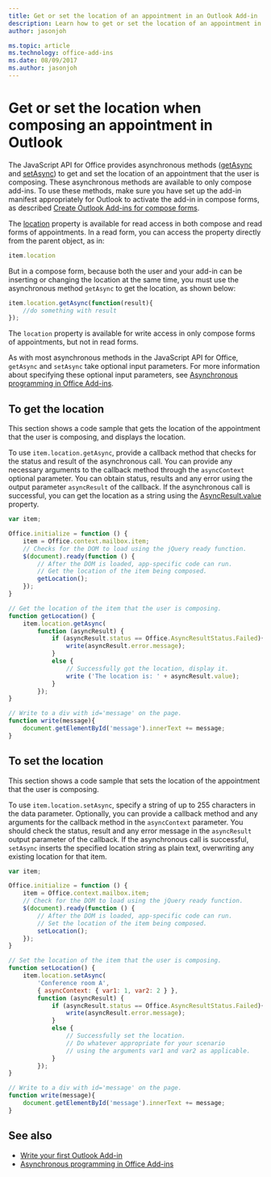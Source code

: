 ```yaml
---
title: Get or set the location of an appointment in an Outlook Add-in | Microsoft Docs
description: Learn how to get or set the location of an appointment in an Outlook Add-in.
author: jasonjoh

ms.topic: article
ms.technology: office-add-ins
ms.date: 08/09/2017
ms.author: jasonjoh
---
```


# Get or set the location when composing an appointment in Outlook

The JavaScript API for Office provides asynchronous methods ([getAsync](https://dev.office.com/reference/add-ins/outlook/1.5/Location?product=outlook&version=v1.5) and [setAsync](https://dev.office.com/reference/add-ins/outlook/1.5/Location?product=outlook&version=v1.5)) to get and set the location of an appointment that the user is composing. These asynchronous methods are available to only compose add-ins. To use these methods, make sure you have set up the add-in manifest appropriately for Outlook to activate the add-in in compose forms, as described [Create Outlook Add-ins for compose forms](compose-scenario.md).

The [location](https://dev.office.com/reference/add-ins/outlook/1.5/Office.context.mailbox.item?product=outlook&version=v1.5) property is available for read access in both compose and read forms of appointments. In a read form, you can access the property directly from the parent object, as in:

```js
item.location
```

But in a compose form, because both the user and your add-in can be inserting or changing the location at the same time, you must use the asynchronous method `getAsync` to get the location, as shown below:

```js
item.location.getAsync(function(result){
    //do something with result
});
```

The `location` property is available for write access in only compose forms of appointments, but not in read forms.

As with most asynchronous methods in the JavaScript API for Office, `getAsync` and `setAsync` take optional input parameters. For more information about specifying these optional input parameters, see [Asynchronous programming in Office Add-ins](https://dev.office.com/docs/add-ins/develop/asynchronous-programming-in-office-add-ins).

## To get the location

This section shows a code sample that gets the location of the appointment that the user is composing, and displays the location.

To use `item.location.getAsync`, provide a callback method that checks for the status and result of the asynchronous call. You can provide any necessary arguments to the callback method through the `asyncContext` optional parameter. You can obtain status, results and any error using the output parameter `asyncResult` of the callback. If the asynchronous call is successful, you can get the location as a string using the [AsyncResult.value](https://dev.office.com/reference/add-ins/outlook/1.5/simple-types?product=outlook&version=v1.5) property.

```js
var item;

Office.initialize = function () {
    item = Office.context.mailbox.item;
    // Checks for the DOM to load using the jQuery ready function.
    $(document).ready(function () {
        // After the DOM is loaded, app-specific code can run.
        // Get the location of the item being composed.
        getLocation();
    });
}

// Get the location of the item that the user is composing.
function getLocation() {
    item.location.getAsync(
        function (asyncResult) {
            if (asyncResult.status == Office.AsyncResultStatus.Failed){
                write(asyncResult.error.message);
            }
            else {
                // Successfully got the location, display it.
                write ('The location is: ' + asyncResult.value);
            }
        });
}

// Write to a div with id='message' on the page.
function write(message){
    document.getElementById('message').innerText += message; 
}
```

## To set the location

This section shows a code sample that sets the location of the appointment that the user is composing.

To use `item.location.setAsync`, specify a string of up to 255 characters in the data parameter. Optionally, you can provide a callback method and any arguments for the callback method in the `asyncContext` parameter. You should check the status, result and any error message in the `asyncResult` output parameter of the callback. If the asynchronous call is successful, `setAsync` inserts the specified location string as plain text, overwriting any existing location for that item.

```js
var item;

Office.initialize = function () {
    item = Office.context.mailbox.item;
    // Check for the DOM to load using the jQuery ready function.
    $(document).ready(function () {
        // After the DOM is loaded, app-specific code can run.
        // Set the location of the item being composed.
        setLocation();
    });
}

// Set the location of the item that the user is composing.
function setLocation() {
    item.location.setAsync(
        'Conference room A',
        { asyncContext: { var1: 1, var2: 2 } },
        function (asyncResult) {
            if (asyncResult.status == Office.AsyncResultStatus.Failed){
                write(asyncResult.error.message);
            }
            else {
                // Successfully set the location.
                // Do whatever appropriate for your scenario
                // using the arguments var1 and var2 as applicable.
            }
        });
}

// Write to a div with id='message' on the page.
function write(message){
    document.getElementById('message').innerText += message; 
}
```

## See also

- [Write your first Outlook Add-in](addin-tutorial.md)
- [Asynchronous programming in Office Add-ins](https://dev.office.com/docs/add-ins/develop/asynchronous-programming-in-office-add-ins)